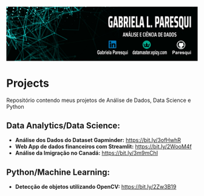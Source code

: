 
 
 <p align="left"><img src="./banner_01.jpg" ></p>
 
# Projects
Repositório  contendo meus projetos de Análise de Dados, Data Science e Python

## Data Analytics/Data Science:
* **Análise dos Dados do Dataset Gapminder:** https://bit.ly/3ofHwhR
* **Web App de dados financeiros com Streamlit:** https://bit.ly/2WooM4f
* **Análise da Imigração no Canadá:** https://bit.ly/3m9mChI

## Python/Machine Learning:
* **Detecção de objetos utilizando OpenCV:** https://bit.ly/2Zw3B19
